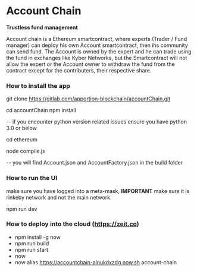 # Account Chain
**Trustless fund management**

Account chain is a Ethereum smartcontract, where experts (Trader / Fund manager) can deploy his own Account smartcontract, then ihs community can send fund. The Account is owned by the expert and he can trade using the fund in exchanges like Kyber Networks, but the Smartcontract will not allow the expert or the Account owner to withdraw the fund from the contract except for the contributers, their respective share.

### How to install the app

git clone https://gitlab.com/apportion-blockchain/accountChain.git

cd accountChain
npm install

-- if you encounter python version related issues ensure you have python 3.0 or below

cd ethereum

node compile.js

-- you will find Account.json and AccountFactory.json in the build folder  

### How to run the UI

make sure you have logged into a meta-mask, **IMPORTANT** make sure it is rinkeby network and not the main network.

npm run dev


### How to deploy into the cloud (https://zeit.co)

 * npm install -g now
 * npm run build
 * npm run start
 * now
 * now alias https://accountchain-alnukdxzdg.now.sh account-chain